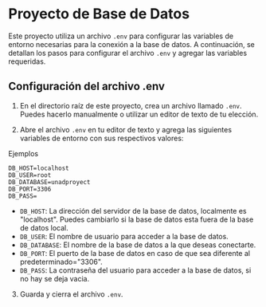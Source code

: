 # Proyecto de Base de Datos

Este proyecto utiliza un archivo `.env` para configurar las variables de entorno necesarias para la conexión a la base de datos. A continuación, se detallan los pasos para configurar el archivo `.env` y agregar las variables requeridas.

## Configuración del archivo .env

1. En el directorio raíz de este proyecto, crea un archivo llamado `.env`. Puedes hacerlo manualmente o utilizar un editor de texto de tu elección.

2. Abre el archivo `.env` en tu editor de texto y agrega las siguientes variables de entorno con sus respectivos valores:

Ejemplos

```
DB_HOST=localhost
DB_USER=root
DB_DATABASE=unadproyect
DB_PORT=3306
DB_PASS=

```

- `DB_HOST`: La dirección del servidor de la base de datos, localmente es "localhost". Puedes cambiarlo si la base de datos esta fuera de la base de datos local.
- `DB_USER`: El nombre de usuario para acceder a la base de datos.
- `DB_DATABASE`: El nombre de la base de datos a la que deseas conectarte.
- `DB_PORT`: El puerto de la base de datos en caso de que sea diferente al predeterminado="3306".
- `DB_PASS`: La contraseña del usuario para acceder a la base de datos, si no hay se deja vacia.

3. Guarda y cierra el archivo `.env`.
